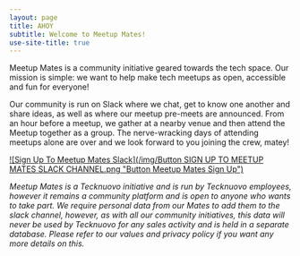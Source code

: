 ```yaml
---
layout: page
title: AHOY
subtitle: Welcome to Meetup Mates!
use-site-title: true
---
```


Meetup Mates is a community initiative geared towards the tech space. Our mission is simple: we want to help make tech meetups as open, accessible and fun for everyone!

Our community is run on Slack where we chat, get to know one another and share ideas, as well as where our meetup pre-meets are announced. From an hour before a meetup, we gather at a nearby venue and then attend the Meetup together as a group. The nerve-wracking days of attending meetups alone are over and we look forward to you joining the crew, matey! 



[![Sign Up To Meetup Mates Slack](/img/Button SIGN UP TO MEETUP MATES SLACK CHANNEL.png "Button Meetup Mates Sign Up")](https://meetup-mates.com/register/)




_Meetup Mates is a Tecknuovo initiative and is run by Tecknuovo employees, however it remains a community platform and is open to anyone who wants to take part. We require personal data from our Mates to add them to the slack channel, however, as with all our community initiatives, this data will never be used by Tecknuovo for any sales activity and is held in a separate database. Please refer to our values and privacy policy if you want any more details on this._





